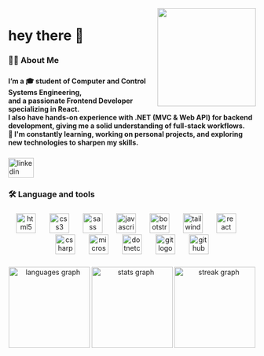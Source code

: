<img align="right" height="200" src="https://media.giphy.com/media/M9gbBd9nbDrOTu1Mqx/giphy.gif"  />

###

<h1 align="left">hey there 👋</h1>

###

<h3 align="left">👩‍💻  About Me</h3>

###

<h4 align="left">I’m a 🎓 student of Computer and Control Systems Engineering,<br>and a passionate Frontend Developer specializing in React.<br>I also have hands-on experience with .NET (MVC & Web API) for backend development, giving me a solid understanding of full-stack workflows.<br>🚀 I'm constantly learning, working on personal projects, and exploring new technologies to sharpen my skills.</h4>

###

<div align="left">
  <a href="https://www.linkedin.com/in/abdallah-zeiada-a02b192b3/" target="_blank">
    <img src="https://raw.githubusercontent.com/maurodesouza/profile-readme-generator/master/src/assets/icons/social/linkedin/default.svg" width="52" height="40" alt="linkedin logo"  />
  </a>
</div>

###

<h3 align="left">🛠 Language and tools</h3>

###

<div align="center">
  <img src="https://cdn.jsdelivr.net/gh/devicons/devicon/icons/html5/html5-original.svg" height="40" alt="html5 logo"  />
  <img width="20" />
  <img src="https://cdn.jsdelivr.net/gh/devicons/devicon/icons/css3/css3-original.svg" height="40" alt="css3 logo"  />
  <img width="20" />
  <img src="https://cdn.jsdelivr.net/gh/devicons/devicon/icons/sass/sass-original.svg" height="40" alt="sass logo"  />
  <img width="20" />
  <img src="https://cdn.jsdelivr.net/gh/devicons/devicon/icons/javascript/javascript-original.svg" height="40" alt="javascript logo"  />
  <img width="20" />
  <img src="https://cdn.jsdelivr.net/gh/devicons/devicon/icons/bootstrap/bootstrap-original.svg" height="40" alt="bootstrap logo"  />
  <img width="20" />
  <img src="https://cdn.jsdelivr.net/gh/devicons/devicon/icons/tailwindcss/tailwindcss-original-wordmark.svg" height="40" alt="tailwindcss logo"  />
  <img width="20" />
  <img src="https://cdn.jsdelivr.net/gh/devicons/devicon/icons/react/react-original-wordmark.svg" height="40" alt="react logo"  />
  <img width="20" />
  <img src="https://cdn.jsdelivr.net/gh/devicons/devicon/icons/csharp/csharp-original.svg" height="40" alt="csharp logo"  />
  <img width="20" />
  <img src="https://cdn.jsdelivr.net/gh/devicons/devicon/icons/microsoftsqlserver/microsoftsqlserver-plain-wordmark.svg" height="40" alt="microsoftsqlserver logo"  />
  <img width="20" />
  <img src="https://cdn.jsdelivr.net/gh/devicons/devicon/icons/dotnetcore/dotnetcore-original.svg" height="40" alt="dotnetcore logo"  />
  <img width="20" />
  <img src="https://cdn.jsdelivr.net/gh/devicons/devicon/icons/git/git-original.svg" height="40" alt="git logo"  />
  <img width="20" />
  <img src="https://cdn.jsdelivr.net/gh/devicons/devicon/icons/github/github-original.svg" height="40" alt="github logo"  />
</div>

###

<div align="center">
  <img src="https://github-readme-stats.vercel.app/api/top-langs?username=abdallahzeiada&locale=en&hide_title=false&layout=compact&card_width=320&langs_count=5&theme=dracula&hide_border=true&order=2" height="165" alt="languages graph"  />
  <img src="https://github-readme-stats.vercel.app/api?username=abdallahzeiada&hide_title=false&hide_rank=false&show_icons=true&include_all_commits=true&count_private=true&disable_animations=false&theme=dracula&locale=en&hide_border=true&order=1" height="165" alt="stats graph"  />
  <img src="https://streak-stats.demolab.com?user=abdallahzeiada&locale=en&mode=daily&theme=dracula&hide_border=false&border_radius=5&order=3" height="165" alt="streak graph"  />
</div>

###
